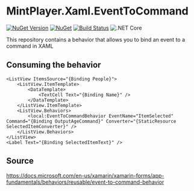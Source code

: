 # MintPlayer.Xaml.EventToCommand
[![NuGet Version](https://img.shields.io/nuget/v/MintPlayer.Xaml.EventToCommand.svg?style=flat)](https://www.nuget.org/packages/MintPlayer.Xaml.EventToCommand)
[![NuGet](https://img.shields.io/nuget/dt/MintPlayer.Xaml.EventToCommand.svg?style=flat)](https://www.nuget.org/packages/MintPlayer.Xaml.EventToCommand)
[![Build Status](https://travis-ci.org/MintPlayer/MintPlayer.Xaml.EventToCommand.svg?branch=master)](https://travis-ci.org/MintPlayer/MintPlayer.Xaml.EventToCommand)
![.NET Core](https://github.com/MintPlayer/MintPlayer.Xaml.EventToCommand/workflows/.NET%20Core/badge.svg)

This repository contains a behavior that allows you to bind an event to a command in XAML

## Consuming the behavior

    <ListView ItemsSource="{Binding People}">
        <ListView.ItemTemplate>
            <DataTemplate>
                <TextCell Text="{Binding Name}" />
            </DataTemplate>
        </ListView.ItemTemplate>
        <ListView.Behaviors>
            <local:EventToCommandBehavior EventName="ItemSelected" Command="{Binding OutputAgeCommand}" Converter="{StaticResource SelectedItemConverter}" />
        </ListView.Behaviors>
    </ListView>
    <Label Text="{Binding SelectedItemText}" />
    
## Source

https://docs.microsoft.com/en-us/xamarin/xamarin-forms/app-fundamentals/behaviors/reusable/event-to-command-behavior
